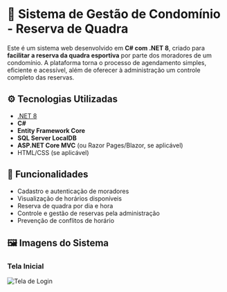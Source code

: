 # 🏢 Sistema de Gestão de Condomínio - Reserva de Quadra

Este é um sistema web desenvolvido em **C# com .NET 8**, criado para **facilitar a reserva da quadra esportiva** por parte dos moradores de um condomínio. A plataforma torna o processo de agendamento simples, eficiente e acessível, além de oferecer à administração um controle completo das reservas.

## ⚙️ Tecnologias Utilizadas

- [.NET 8](https://dotnet.microsoft.com/)
- **C#**
- **Entity Framework Core**
- **SQL Server LocalDB**
- **ASP.NET Core MVC** (ou Razor Pages/Blazor, se aplicável)
- HTML/CSS (se aplicável)

## 🚀 Funcionalidades

- Cadastro e autenticação de moradores
- Visualização de horários disponíveis
- Reserva de quadra por dia e hora
- Controle e gestão de reservas pela administração
- Prevenção de conflitos de horário

## 🖼️ Imagens do Sistema

### Tela Inicial
![Tela de Login](Readme/inicial.png)
